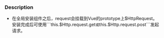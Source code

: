### Description
* 在全局安装组件之后，request会挂载到Vue的prototype上$HttpRequest。
安装完成后可使用```this.$Http.request.get```或```this.$Http.request.post```发起请求。
